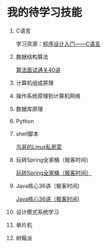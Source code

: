 # 我的待学习技能

1. C语言

   学习资源：[程序设计入门——C语言](https://www.icourse163.org/course/0809ZJU007A-199001)

2. 数据结构算法

   [算法面试通关40讲](https://time.geekbang.org/course/intro/130)

3. 计算机组成原理

4. 操作系统原理到计算机网络

5. 数据库原理

6. Python

7. shell脚本

   [鸟哥的Linux私房菜](http://cn.linux.vbird.org/linux_basic/linux_basic.php)

8. 玩转Spring全家桶（极客时间）

   [玩转Spring全家桶（极客时间）](https://time.geekbang.org/course/intro/156)

9. Java核心36讲（极客时间)

   [Java核心36讲（极客时间)](https://time.geekbang.org/column/article/8053)

10. 设计模式系统学习

11. 单片机

12. 树莓派
